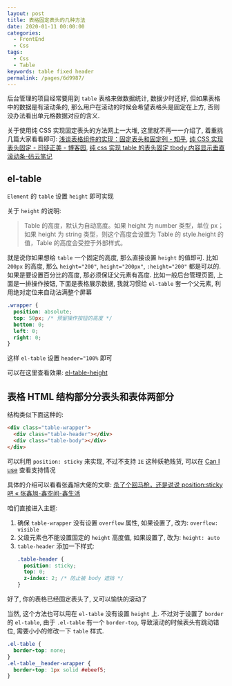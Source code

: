 ```yaml
---
layout: post
title: 表格固定表头的几种方法
date: 2020-01-11 00:00:00
categories: 
  - FrontEnd
  - Css
tags: 
  - Css
  - Table
keywords: table fixed header
permalink: /pages/6d9987/
---
```


后台管理的项目经常要用到 `table` 表格来做数据统计, 数据少时还好, 但如果表格中的数据是有滚动条的, 那么用户在滚动的时候会希望表格头是固定在上方, 否则没办法看出单元格数据对应的含义.

关于使用纯 CSS 实现固定表头的方法网上一大堆, 这里就不再一一介绍了, 着重挑几篇大家看看即可: [浅谈表格组件的实现：固定表头和固定列 - 知乎](https://zhuanlan.zhihu.com/p/33280304), [纯 CSS 实现表头固定 - 司徒正美 - 博客园](https://www.cnblogs.com/rubylouvre/archive/2010/03/06/1679381.html), [纯 css 实现 table 的表头固定 tbody 内容显示垂直滚动条-码云笔记](https://www.mybj123.com/667.html)

## el-table

`Element` 的 `table` 设置 `height` 即可实现

关于 `height` 的说明:

> Table 的高度，默认为自动高度。如果 height 为 number 类型，单位 px；如果 height 为 string 类型，则这个高度会设置为 Table 的 style.height 的值，Table 的高度会受控于外部样式。

就是说你如果想给 `table` 一个固定的高度, 那么直接设置 `height` 的值即可. 比如 `200px` 的高度, 那么 `height="200"`, `height="200px"`, `:height="200"` 都是可以的. 如果是要设置百分比的高度, 那必须保证父元素有高度. 比如一般后台管理页面, 上面是一排操作按钮, 下面是表格展示数据, 我就习惯给 `el-table` 套一个父元素, 利用绝对定位来自动沾满整个屏幕

```CSS
.wrapper {
  position: absolute;
  top: 50px; /* 预留操作按钮的高度 */
  bottom: 0;
  left: 0;
  right: 0;
}
```

这样 `el-table` 设置 `header="100%` 即可

可以在这里查看效果: [el-table-height](https://codepen.io/henrytsz/pen/dyPqpvd)

## 表格 HTML 结构部分分表头和表体两部分

结构类似下面这种的:

```HTML
<div class="table-wrapper">
  <div class="table-header"></div>
  <div class="table-body"></div>
</div>
```

可以利用 `position: sticky` 来实现, 不过不支持 `IE` 这种妖艳贱货, 可以在 [Can I use](https://caniuse.com/#search=position%3Asticky) 查看支持情况

具体的介绍可以看看张鑫旭大佬的文章: [杀了个回马枪，还是说说 position:sticky 吧 « 张鑫旭-鑫空间-鑫生活](https://www.zhangxinxu.com/wordpress/2018/12/css-position-sticky/)

咱们直接进入主题:

1. 确保 `table-wrapper` 没有设置 `overflow` 属性, 如果设置了, 改为: `overflow: visible`
2. 父级元素也不能设置固定的 `height` 高度值, 如果设置了, 改为: `height: auto`
3. `table-header` 添加一下样式:
   ```CSS
   .table-header {
     position: sticky;
     top: 0;
     z-index: 2; /* 防止被 body 遮挡 */
   }
   ```

好了, 你的表格已经固定表头了, 又可以愉快的滚动了

当然, 这个方法也可以用在 `el-table` 没有设置 `height` 上. 不过对于设置了 `border` 的 `el-table`, 由于 `.el-table` 有一个 `border-top`, 导致滚动的时候表头有跳动错位, 需要小小的修改一下 `table` 样式.

``` CSS
.el-table {
  border-top: none;
}
.el-table__header-wrapper {
  border-top: 1px solid #ebeef5;
}
```
